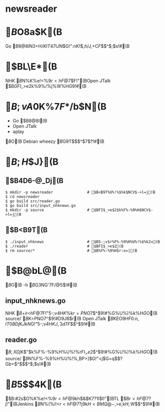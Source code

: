 newsreader
==========

# $B$O$8$a$K(B
Go $B8@8l$N3+H/$KIT47$l$J$N$G!":nK!$,$h$/J,$+$C$F$$$^$;$s!#(B

# $BL\E*(B
NHK $B$N%K%e!<%9$r<hF@$7$F!"(BOpen JTalk $B$GFI$_>e$2$k%9%/%j%W%H$G$9!#(B

# $B;vA0$K%$%s%9%H!<%k$7$F$*$/$b$N(B
* Go $B8@8l(B
* Open JTalk
* aplay

$B%F%9%H$O(B Debian wheezy $B$G9T$$$^$7$?!#(B

# $B;H$$J}(B
## $B4D6-@_Dj(B
    $ mkdir -p newsreader				# $B<B9T%U%!%$%k$NCV$->l=j(B
    $ cd newsreader
    $ go build src/reader.go
    $ go build src/input_nhknews.go
    $ mkdir -p source					# $BFI$_>e$2$k%F%-%9%H$NCV$->l=j(B

## $B<B9T(B
    $ ./input_nhknews					# $B5-;v$r%F%-%9%H%U%!%$%k2=(B
    $ ./reader							# $BFI$_>e$2(B
	$ rm source/*						# $B%F%-%9%H$r:o=|(B

# $B@bL@(B
$B%*%W%7%g%s$O(B -h $B$G3NG'$7$F$/$@$5$$!#(B

## input_nhknews.go
NHK $B$+$i%K%e!<%9$r<hF@$7$F!"5-;v$4$H$K%F%-%9%H%U%!%$%k$r=PNO$7$^$9!#%G%U%)%k%H$G$O(B source/ $B$K=PNO$7$^$9!#D9J8$r(B Open JTalk $B$KEO$9$HF0:n$,IT0BDj$K$J$k$N$G!"5-;v$4$H$KJ,3d$7$F$$$^$9!#(B

## reader.go
$B;XDj%G%#%l%/%H%j$K$"$k%F%-%9%H%U%!%$%k$rFI$_>e$2$^$9!#%G%U%)%k%H$G$O(B source/ $B$N%F%-%9%H%U%!%$%k$,BP>]$G!"<j$G=q$$$?%F%-%9%H$G$b$+$^$$$^$;$s!#(B


# $B$5$$$4$K(B
$B:#2s$O%K%e!<%9$r<hF@$9$k$h$&$K$7$?$1$l$I!"(BTL $B$r<hF@$7$?$j!"(BJenkins $B$N%(%i!<$r<hF@$7$?$j$9$k$H<BMQ@-$,>e$,$k$H;W$$$^$9!#(B


